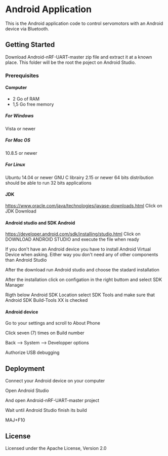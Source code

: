 # Android Application

This is the Android application code to control servomotors with an Android device via Bluetooth. 

## Getting Started

Download Android-nRF-UART-master zip file and extract it at a known place. This folder will be the root the poject on Android Studio.

### Prerequisites

#### Computer
* 2 Go of RAM
* 1,5 Go free memory

##### For Windows
Vista or newer

##### For Mac OS
10.8.5 or newer

##### For Linux
Ubuntu 14.04 or newer
GNU C librairy 2.15 or newer
64 bits distribution should be able to run 32 bits applications

#### JDK
https://www.oracle.com/java/technologies/javase-downloads.html
Click on JDK Download

#### Android studio and SDK Android
https://developer.android.com/sdk/installing/studio.html
Click on DOWNLOAD ANDROID STUDIO and execute the file when ready

If you don't have an Android device you have to install Android Virtual Device when asking. Either way you don't need any of other components than Android Studio 

After the download run Android studio and choose the stadard installation

After the installation click on configation in the right buttom and select SDK Manager

Rigth below Android SDK Location select SDK Tools and make sure that Android SDK Build-Tools XX is checked

#### Android device
Go to your settings and scroll to About Phone

Click seven (7) times on Build number

Back --> System --> Developper options 

Authorize USB debugging

## Deployment

Connect your Android device on your computer

Open Android Studio 

And open Android-nRF-UART-master project

Wait until Android Studio finish its build

MAJ+F10

## License

Licensed under the Apache License, Version 2.0



